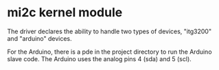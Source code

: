  mi2c kernel module
=======


The driver declares the ability to handle two types of devices, "itg3200" and
"arduino" devices.


For the Arduino, there is a pde in the project directory to run the Arduino 
slave code. The Arduino uses the analog pins 4 (sda) and 5 (scl).



